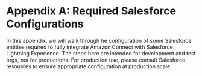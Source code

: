 <h1 id="required-salesforce-configurations" > Appendix A: Required Salesforce Configurations </h1>

In this appendix, we will walk through he configuration of some
Salesforce entities required to fully integrate Amazon Connect with
Salesforce Lightning Experience. The steps here are intended for
development and test orgs, not for productions. For production use,
please consult Salesforce resources to ensure appropriate configuration
at production scale.